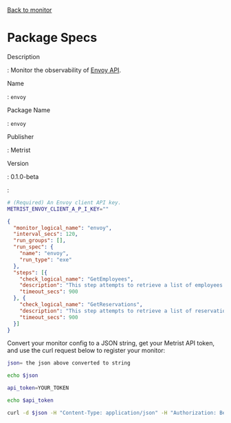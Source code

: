 [Back to monitor](envoy.md)

# Package Specs

Description

: Monitor the observability of [Envoy API](https://api.envoy.com/).

Name

: `envoy`

Package Name

: `envoy`

Publisher

: Metrist

Version

: 0.1.0-beta

: &nbsp;


<!--@include: /parts/_3.md-->


```sh
# (Required) An Envoy client API key.
METRIST_ENVOY_CLIENT_A_P_I_KEY=""
```

<!--@include: /parts/tips_env-vars.md -->


<!--@include: /parts/_4.md-->


```json
{
  "monitor_logical_name": "envoy",
  "interval_secs": 120,
  "run_groups": [],
  "run_spec": {
    "name": "envoy",
    "run_type": "exe"
  },
  "steps": [{
    "check_logical_name": "GetEmployees",
    "description": "This step attempts to retrieve a list of employees.",
    "timeout_secs": 900
  }, {
    "check_logical_name": "GetReservations",
    "description": "This step attempts to retrieve a list of reservations.",
    "timeout_secs": 900
  }]
}
```




Convert your monitor config to a JSON string, get your Metrist API token, and use the curl request below to register your monitor:

```sh
json= the json above converted to string

echo $json

api_token=YOUR_TOKEN

echo $api_token

curl -d $json -H "Content-Type: application/json" -H "Authorization: Bearer $api_token" 'https://app.metrist.io/api/v0/monitor-config'

```

<!--@include: /parts/tips_api.md-->


<!--@include: /parts/_5.md-->


<!--@include: /parts/result.md-->